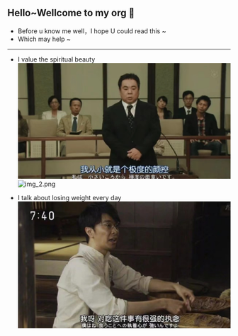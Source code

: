 ## Hello~Wellcome to my org 🌼

- Before u know me well，I hope U could read this ~
- Which may help ~

****
- I value the spiritual beauty
![img_2.png](img_2.png)
![img_2.png](https://github.com/gtb-2023-wei-wenli/.github/blob/main/assets/)


- I talk about losing weight every day
![img_1.png](img_1.png)